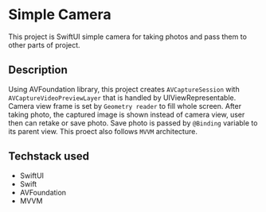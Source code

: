 #  Simple Camera

This project is SwiftUI simple camera for taking photos and pass them to other parts of project.

## Description

Using AVFoundation library, this project creates `AVCaptureSession` with `AVCaptureVideoPreviewLayer` that is handled by UIViewRepresentable. Camera view frame is set by `Geometry reader` to fill whole screen. After taking photo, the captured image is shown instead of camera view, user then can retake or save photo. Save photo is passed by `@Binding` variable to its parent view. 
This proect also follows `MVVM` architecture.

## Techstack used

- SwiftUI
- Swift
- AVFoundation
- MVVM
